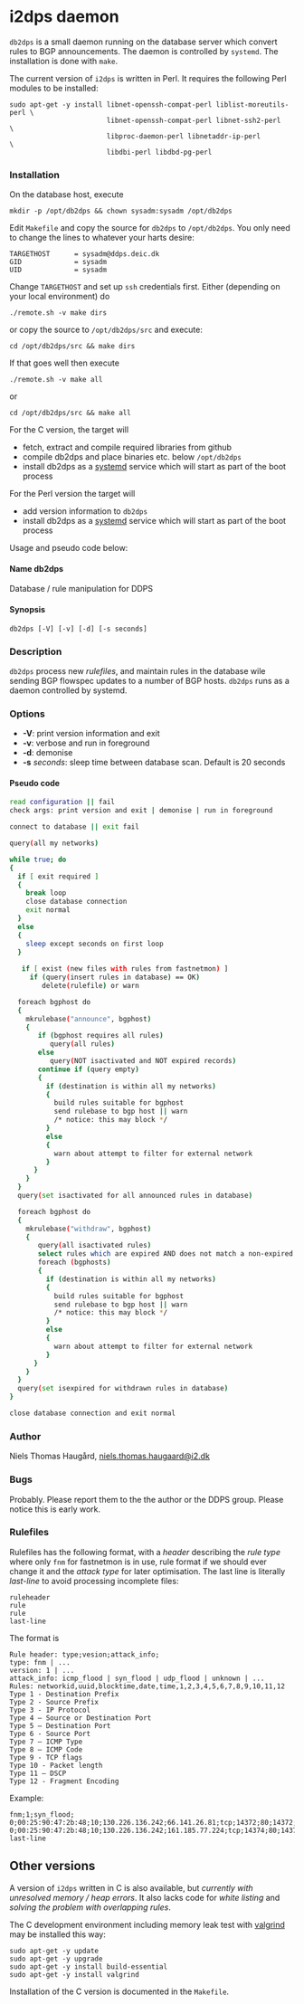 
# i2dps daemon

``db2dps`` is a small daemon running on the database server which convert
rules to BGP announcements. The daemon is controlled by `systemd`.  The
installation is done with ``make``.

The current version of ``i2dps`` is written in Perl. It requires the following
Perl modules to be installed:

    sudo apt-get -y	install libnet-openssh-compat-perl liblist-moreutils-perl \
                            libnet-openssh-compat-perl libnet-ssh2-perl       \
                            libproc-daemon-perl libnetaddr-ip-perl            \
                            libdbi-perl libdbd-pg-perl

### Installation

On the database host, execute

	mkdir -p /opt/db2dps && chown sysadm:sysadm /opt/db2dps

Edit ``Makefile`` and copy the source for ``db2dps`` to ``/opt/db2dps``. You only
need to change the lines to whatever your harts desire:

	TARGETHOST      = sysadm@ddps.deic.dk
	GID             = sysadm
	UID             = sysadm

Change ``TARGETHOST`` and set up ``ssh`` credentials first. Either (depending
on your local environment) do

	./remote.sh -v make dirs

or copy the source to ``/opt/db2dps/src`` and execute:

	cd /opt/db2dps/src && make dirs

If that goes well then execute

	./remote.sh -v make all

or

	cd /opt/db2dps/src && make all

For the C version, the target will

  - fetch, extract and compile required libraries from github
  - compile db2dps and place binaries etc. below ``/opt/db2dps``
  - install db2dps as a [systemd](https://en.wikipedia.org/wiki/Systemd) service which
    will start as part of the boot process

For the Perl version the target will

  - add version information to ``db2dps``
  - install db2dps as a [systemd](https://en.wikipedia.org/wiki/Systemd) service which
    will start as part of the boot process

Usage and pseudo code below:

<!-- make md begin cd ../src/; make md -->
#### Name db2dps

 Database / rule manipulation for DDPS

#### Synopsis
 
  ``db2dps [-V] [-v] [-d] [-s seconds]``
 
### Description

 ``db2dps`` process new _rulefiles_, and maintain rules in the database wile
 sending BGP flowspec updates to a number of BGP hosts. ``db2dps`` runs as
 a daemon controlled by systemd.

### Options

   - **-V**: print version information and exit
   - **-v**: verbose and run in foreground
   - **-d**: demonise
   - **-s** _seconds_: sleep time between database scan. Default is 20 seconds

#### Pseudo code
 
 ```bash
 read configuration || fail
 check args: print version and exit | demonise | run in foreground
 
 connect to database || exit fail
 
 query(all my networks)
 
 while true; do
 {
   if [ exit required ]
   {
     break loop
     close database connection
     exit normal
   }
   else
   {
     sleep except seconds on first loop
   }
  
    if [ exist (new files with rules from fastnetmon) ]
      if (query(insert rules in database) == OK)
         delete(rulefile) or warn
 
   foreach bgphost do
   {
     mkrulebase("announce", bgphost)
     {
        if (bgphost requires all rules)
           query(all rules)
        else
           query(NOT isactivated and NOT expired records)
        continue if (query empty)
        {
          if (destination is within all my networks)
          {
            build rules suitable for bgphost
            send rulebase to bgp host || warn
            /* notice: this may block */
          }
          else
          {
            warn about attempt to filter for external network
          }
       }
     }
   }
   query(set isactivated for all announced rules in database)
 
   foreach bgphost do
   {
     mkrulebase("withdraw", bgphost)
     {
        query(all isactivated rules)
        select rules which are expired AND does not match a non-expired rule
        foreach (bgphosts)
        {
          if (destination is within all my networks)
          {
            build rules suitable for bgphost
            send rulebase to bgp host || warn
            /* notice: this may block */
          }
          else
          {
            warn about attempt to filter for external network
          }
       }
     }
   }
   query(set isexpired for withdrawn rules in database)
 }
 
 close database connection and exit normal
 ```

### Author

 Niels Thomas Haugård, niels.thomas.haugaard@i2.dk

### Bugs

 Probably. Please report them to the the author or the DDPS group. Please
 notice this is early work.


<!-- make md end   -->

### Rulefiles

Rulefiles has the following format, with a _header_ describing the _rule type_
where only `fnm` for fastnetmon is in use, rule format if we should ever change it
and the _attack type_ for later optimisation. The last line is literally _last-line_
to avoid processing incomplete files:

	ruleheader
	rule
	rule
	last-line

The format is

	Rule header: type;vesion;attack_info;
	type: fnm | ...
	version: 1 | ...
	attack_info: icmp_flood | syn_flood | udp_flood | unknown | ...
	Rules: networkid,uuid,blocktime,date,time,1,2,3,4,5,6,7,8,9,10,11,12
	Type 1 - Destination Prefix
	Type 2 - Source Prefix
	Type 3 - IP Protocol
	Type 4 – Source or Destination Port
	Type 5 – Destination Port
	Type 6 - Source Port
	Type 7 – ICMP Type
	Type 8 – ICMP Code
	Type 9 - TCP flags
	Type 10 - Packet length
	Type 11 – DSCP
	Type 12 - Fragment Encoding

Example:

	fnm;1;syn_flood;
	0;00:25:90:47:2b:48;10;130.226.136.242;66.141.26.81;tcp;14372;80;14372;0;0;syn;60;63;0;0
	0;00:25:90:47:2b:48;10;130.226.136.242;161.185.77.224;tcp;14374;80;14374;0;0;syn;60;63;0;0
	last-line

## Other versions
A version of ``i2dps`` written in C is also available, but
_currently with unresolved memory / heap errors_. It also lacks code for
_white listing_ and _solving the problem with overlapping rules_.

The C development environment including memory leak test with
[valgrind](http://valgrind.org) may be installed this way:

    sudo apt-get -y update
    sudo apt-get -y upgrade
    sudo apt-get -y install build-essential
    sudo apt-get -y install valgrind

Installation of the C version is documented in the ``Makefile``.

